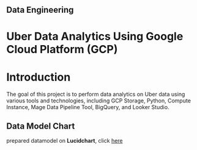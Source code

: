 ## Data Engineering
#  Uber Data Analytics Using Google Cloud Platform (GCP)


# Introduction
The goal of this project is to perform data analytics on Uber data using various tools and technologies, including GCP Storage, Python, Compute Instance, Mage Data Pipeline Tool, BigQuery, and Looker Studio.

## Data Model Chart

prepared datamodel on **Lucidchart**, click [here](https://lucid.app/lucidchart/ea2e0389-8285-4e53-ae9c-65aa86127e2e/edit?viewport_loc=-264%2C-113%2C2594%2C1288%2C0_0&invitationId=inv_f2c9b5c0-5ee0-4f9f-ac4e-c0c0532a189f)